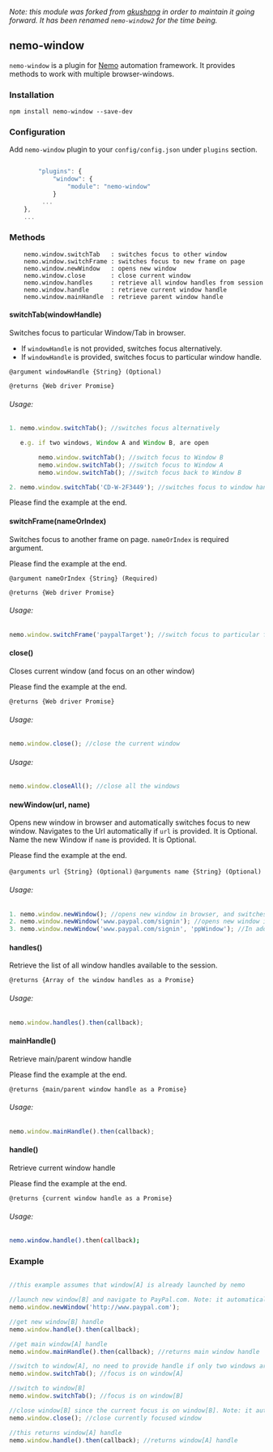 _Note: this module was forked from [gkushang](https://github.com/gkushang) in order to maintain it going forward. It has been renamed `nemo-window2` for the time being._

## nemo-window

`nemo-window` is a plugin for [Nemo](https://github.com/paypal/nemo) automation framework. It provides methods to work with multiple browser-windows.

### Installation

`npm install nemo-window --save-dev`

### Configuration

Add `nemo-window` plugin to your `config/config.json` under `plugins` section.

```javascript

    	"plugins": {
		    "window": {
		        "module": "nemo-window"
		    }
		 ...
	},
	...

```

### Methods
```
	nemo.window.switchTab	: switches focus to other window
	nemo.window.switchFrame	: switches focus to new frame on page
	nemo.window.newWindow	: opens new window
	nemo.window.close		: close current window
	nemo.window.handles		: retrieve all window handles from session
	nemo.window.handle		: retrieve current window handle
	nemo.window.mainHandle	: retrieve parent window handle
```




#### switchTab(windowHandle)

Switches focus to particular Window/Tab in browser.

* If `windowHandle` is not provided, switches focus alternatively.
* If `windowHandle` is provided, switches focus to particular window handle.

`@argument windowHandle {String} (Optional)`

`@returns {Web driver Promise}`


###### Usage:
```javascript
1. nemo.window.switchTab(); //switches focus alternatively

   e.g. if two windows, Window A and Window B, are open

        nemo.window.switchTab(); //switch focus to Window B
        nemo.window.switchTab(); //switch focus to Window A
        nemo.window.switchTab(); //switch focus back to Window B

2. nemo.window.switchTab('CD-W-2F3449'); //switches focus to window handle `CD-W-2F3449`
```

Please find the example at the end.

#### switchFrame(nameOrIndex)

Switches focus to another frame on page. `nameOrIndex` is required argument.

Please find the example at the end.

`@argument nameOrIndex {String} (Required)`

`@returns {Web driver Promise}`

###### Usage:
```javascript
nemo.window.switchFrame('paypalTarget'); //switch focus to particular frame 'paypalTarget' on page
```

#### close()

Closes current window (and focus on an other window)

Please find the example at the end.

`@returns {Web driver Promise}`

###### Usage:
```javascript
nemo.window.close(); //close the current window
```

###### Usage:
```javascript
nemo.window.closeAll(); //close all the windows
```
#### newWindow(url, name)

Opens new window in browser and automatically switches focus to new window.
Navigates to the Url automatically if `url` is provided. It is Optional.
Name the new Window if `name` is provided. It is Optional.

Please find the example at the end.

`@arguments url {String} (Optional)`
`@arguments name {String} (Optional)`

###### Usage:
```javascript
1. nemo.window.newWindow(); //opens new window in browser, and switches focus to new Window
2. nemo.window.newWindow('www.paypal.com/signin'); //opens new window in browser and automatically navigates to `www.paypal.com/signin`
3. nemo.window.newWindow('www.paypal.com/signin', 'ppWindow'); //In addition to [2], it names the new window as `ppWindow`
```

#### handles()

Retrieve the list of all window handles available to the session.

`@returns {Array of the window handles as a Promise}`

###### Usage:
```javascript
nemo.window.handles().then(callback);
```

#### mainHandle()

Retrieve main/parent window handle

Please find the example at the end.

`@returns {main/parent window handle as a Promise}`

###### Usage:
```javascript
nemo.window.mainHandle().then(callback);
```

#### handle()

Retrieve current window handle

Please find the example at the end.

`@returns {current window handle as a Promise}`

###### Usage:
```bash
nemo.window.handle().then(callback);
```



### Example
```javascript

//this example assumes that window[A] is already launched by nemo

//launch new window[B] and navigate to PayPal.com. Note: it automatically switches focus to new window[B]
nemo.window.newWindow('http://www.paypal.com');

//get new window[B] handle
nemo.window.handle().then(callback);

//get main window[A] handle
nemo.window.mainHandle().then(callback); //returns main window handle

//switch to window[A], no need to provide handle if only two windows are open. it switches alternatively
nemo.window.switchTab(); //focus is on window[A]

//switch to window[B]
nemo.window.switchTab(); //focus is on window[B]

//close window[B] since the current focus is on window[B]. Note: it automatically switches focus to window[A]
nemo.window.close(); //close currently focused window

//this returns window[A] handle
nemo.window.handle().then(callback); //returns window[A] handle

```
